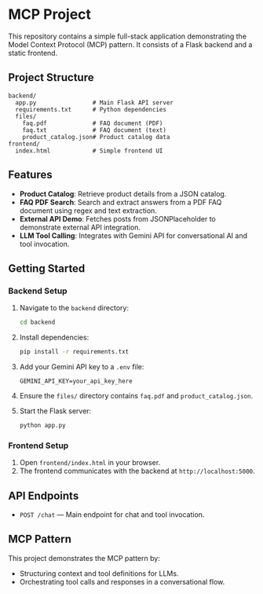 # MCP Project

This repository contains a simple full-stack application demonstrating the Model Context Protocol (MCP) pattern. It consists of a Flask backend and a static frontend.

## Project Structure

```
backend/
  app.py                # Main Flask API server
  requirements.txt      # Python dependencies
  files/
    faq.pdf             # FAQ document (PDF)
    faq.txt             # FAQ document (text)
    product_catalog.json# Product catalog data
frontend/
  index.html            # Simple frontend UI
```

## Features

- **Product Catalog**: Retrieve product details from a JSON catalog.
- **FAQ PDF Search**: Search and extract answers from a PDF FAQ document using regex and text extraction.
- **External API Demo**: Fetches posts from JSONPlaceholder to demonstrate external API integration.
- **LLM Tool Calling**: Integrates with Gemini API for conversational AI and tool invocation.

## Getting Started

### Backend Setup

1. Navigate to the `backend` directory:

   ```sh
   cd backend
   ```

2. Install dependencies:

   ```sh
   pip install -r requirements.txt
   ```

3. Add your Gemini API key to a `.env` file:

   ```
   GEMINI_API_KEY=your_api_key_here
   ```

4. Ensure the `files/` directory contains `faq.pdf` and `product_catalog.json`.
5. Start the Flask server:

   ```sh
   python app.py
   ```

### Frontend Setup

1. Open `frontend/index.html` in your browser.
2. The frontend communicates with the backend at `http://localhost:5000`.

## API Endpoints

- `POST /chat` — Main endpoint for chat and tool invocation.

## MCP Pattern

This project demonstrates the MCP pattern by:

- Structuring context and tool definitions for LLMs.
- Orchestrating tool calls and responses in a conversational flow.
